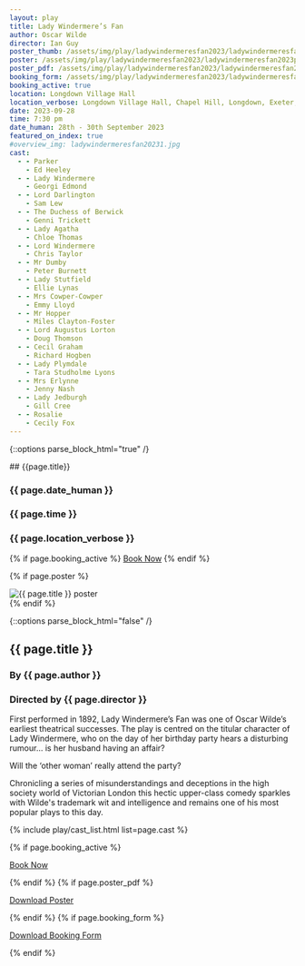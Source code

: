 ```yaml
---
layout: play
title: Lady Windermere’s Fan
author: Oscar Wilde
director: Ian Guy
poster_thumb: /assets/img/play/ladywindermeresfan2023/ladywindermeresfan2023thumb.jpg
poster: /assets/img/play/ladywindermeresfan2023/ladywindermeresfan2023poster.jpg
poster_pdf: /assets/img/play/ladywindermeresfan2023/ladywindermeresfan2023poster.pdf
booking_form: /assets/img/play/ladywindermeresfan2023/ladywindermeresfan2023bookingform.pdf
booking_active: true
location: Longdown Village Hall
location_verbose: Longdown Village Hall, Chapel Hill, Longdown, Exeter, EX6 7SN
date: 2023-09-28
time: 7:30 pm
date_human: 28th - 30th September 2023
featured_on_index: true
#overview_img: ladywindermeresfan20231.jpg
cast:
  - - Parker
    - Ed Heeley
  - - Lady Windermere
    - Georgi Edmond
  - - Lord Darlington
    - Sam Lew
  - - The Duchess of Berwick
    - Genni Trickett
  - - Lady Agatha
    - Chloe Thomas
  - - Lord Windermere
    - Chris Taylor
  - - Mr Dumby
    - Peter Burnett
  - - Lady Stutfield
    - Ellie Lynas
  - - Mrs Cowper-Cowper
    - Emmy Lloyd
  - - Mr Hopper
    - Miles Clayton-Foster
  - - Lord Augustus Lorton
    - Doug Thomson
  - - Cecil Graham
    - Richard Hogben
  - - Lady Plymdale
    - Tara Studholme Lyons
  - - Mrs Erlynne
    - Jenny Nash
  - - Lady Jedburgh
    - Gill Cree
  - - Rosalie
    - Cecily Fox
---
```


{::options parse_block_html="true" /}

<div class="jumbotron">
## {{page.title}}
<h3> <i class="fas fa-calendar-alt"></i> {{ page.date_human }}</h3>
<h3> <i class="fas fa-clock"></i> {{ page.time }}</h3>
<h3> <i class="fas fa-map-marker-alt"></i> {{ page.location_verbose }}</h3>
{% if page.booking_active %}
<a class="btn btn-primary" href="{{ site.social_links.ticketsource }}" role="button">Book Now</a>
{% endif %}
</div>

{% if page.poster %}
<div class="row text-center">
<div class="col-1">
</div>
<div class="col-10">
<img class="img-fluid" src="{{ page.poster | relative_url }}" alt="{{ page.title }} poster" />
</div>
<div class="col-1">
</div>
</div>
{% endif %}

{::options parse_block_html="false" /}

## {{ page.title }}
### By {{ page.author }}
### Directed by {{ page.director }}

First performed in 1892, Lady Windermere’s Fan was one of Oscar Wilde’s earliest
theatrical successes. The play is centred on the titular character of Lady
Windermere, who on the day of her birthday party hears a disturbing rumour... is
her husband having an affair?

Will the ‘other woman’ really attend the party?

Chronicling a series of misunderstandings and deceptions in the high society
world of Victorian London this hectic upper-class comedy sparkles with Wilde's
trademark wit and intelligence and remains one of his most popular plays to this
day.

{% include play/cast_list.html list=page.cast %}

{% if page.booking_active %}
<p class="text-center"><a class="btn btn-primary" href="{{ site.social_links.ticketsource }}" role="button">Book Now</a></p>
{% endif %}
{% if page.poster_pdf %}
<p class="text-center"><a href="{{ page.poster_pdf | relative_url}}" role="button">Download Poster</a></p>
{% endif %}
{% if page.booking_form %}
<p class="text-center"><a href="{{ page.booking_form | relative_url }}" role="button">Download Booking Form</a></p>
{% endif %}
